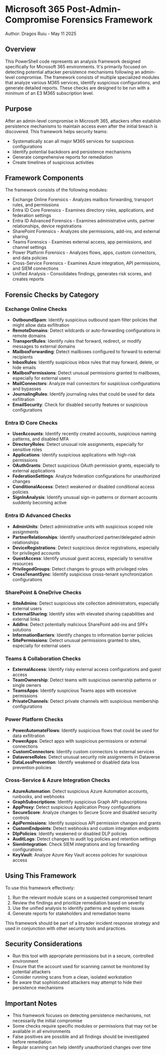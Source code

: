 # Microsoft 365 Post-Admin-Compromise Forensics Framework

Author: Dragos Ruiu - May 11 2025

## Overview

This PowerShell code represents an analysis framework designed specifically for Microsoft 365 environments. It's primarily focused on detecting potential attacker persistence mechanisms following an admin-level compromise. The framework consists of multiple specialized modules that analyze various M365 services, identify suspicious configurations, and generate detailed reports. These checks are designed to be run with a minimum of an E3 M365 subscription level.

## Purpose

After an admin-level compromise in Microsoft 365, attackers often establish persistence mechanisms to maintain access even after the initial breach is discovered. This framework helps security teams:

- Systematically scan all major M365 services for suspicious configurations
- Identify potential backdoors and persistence mechanisms
- Generate comprehensive reports for remediation
- Create timelines of suspicious activities

## Framework Components

The framework consists of the following modules:

- Exchange Online Forensics - Analyzes mailbox forwarding, transport rules, and permissions
- Entra ID Core Forensics - Examines directory roles, applications, and federation settings
- Entra ID Advanced Forensics - Examines administrative units, partner relationships, device registrations
- SharePoint Forensics - Analyzes site permissions, add-ins, and external sharing
- Teams Forensics - Examines external access, app permissions, and channel settings
- Power Platform Forensics - Analyzes flows, apps, custom connectors, and data policies
- Cross-Service Forensics - Examines Azure integration, API permissions, and SIEM connections
- Unified Analysis - Consolidates findings, generates risk scores, and creates reports

## Forensic Checks by Category

### Exchange Online Checks

- **OutboundSpam**: Identify suspicious outbound spam filter policies that might allow data exfiltration
- **RemoteDomains**: Detect wildcards or auto-forwarding configurations in remote domains
- **TransportRules**: Identify rules that forward, redirect, or modify messages to external domains
- **MailboxForwarding**: Detect mailboxes configured to forward to external recipients
- **InboxRules**: Identify suspicious inbox rules that may forward, delete, or hide emails
- **MailboxPermissions**: Detect unusual permissions granted to mailboxes, especially for external users
- **MailConnectors**: Analyze mail connectors for suspicious configurations and bypasses
- **JournalingRules**: Identify journaling rules that could be used for data exfiltration
- **EmailSecurity**: Check for disabled security features or suspicious configurations

### Entra ID Core Checks

- **UserAccounts**: Identify recently created accounts, suspicious naming patterns, and disabled MFA
- **DirectoryRoles**: Detect unusual role assignments, especially for sensitive roles
- **Applications**: Identify suspicious applications with high-risk permissions
- **OAuthGrants**: Detect suspicious OAuth permission grants, especially to external applications
- **FederationSettings**: Analyze federation configurations for unauthorized changes
- **ConditionalAccess**: Detect weakened or disabled conditional access policies
- **SignInAnalysis**: Identify unusual sign-in patterns or dormant accounts suddenly becoming active

### Entra ID Advanced Checks

- **AdminUnits**: Detect administrative units with suspicious scoped role assignments
- **PartnerRelationships**: Identify unauthorized partner/delegated admin relationships
- **DeviceRegistrations**: Detect suspicious device registrations, especially for privileged accounts
- **GuestAccess**: Identify unusual guest access, especially to sensitive resources
- **PrivilegedGroups**: Detect changes to groups with privileged roles
- **CrossTenantSync**: Identify suspicious cross-tenant synchronization configurations

### SharePoint & OneDrive Checks

- **SiteAdmins**: Detect suspicious site collection administrators, especially external users
- **ExternalSharing**: Identify sites with elevated sharing capabilities and external links
- **AddIns**: Detect potentially malicious SharePoint add-ins and SPFx solutions
- **InformationBarriers**: Identify changes to information barrier policies
- **SitePermissions**: Detect unusual permissions granted to sites, especially for external users

### Teams & Collaboration Checks

- **ExternalAccess**: Identify risky external access configurations and guest access
- **TeamOwnership**: Detect teams with suspicious ownership patterns or single owners
- **TeamsApps**: Identify suspicious Teams apps with excessive permissions
- **PrivateChannels**: Detect private channels with suspicious membership configurations

### Power Platform Checks

- **PowerAutomateFlows**: Identify suspicious flows that could be used for data exfiltration
- **PowerApps**: Detect apps with suspicious permissions or external connections
- **CustomConnectors**: Identify custom connectors to external services
- **DataverseRoles**: Detect unusual security role assignments in Dataverse
- **DataLossPrevention**: Identify weakened or disabled data loss prevention policies

### Cross-Service & Azure Integration Checks

- **AzureAutomation**: Detect suspicious Azure Automation accounts, runbooks, and webhooks
- **GraphSubscriptions**: Identify suspicious Graph API subscriptions
- **AppProxy**: Detect suspicious Application Proxy configurations
- **SecureScore**: Analyze changes to Secure Score and disabled security controls
- **ApiPermissions**: Identify suspicious API permission changes and grants
- **CustomEndpoints**: Detect webhooks and custom integration endpoints
- **DlpPolicies**: Identify weakened or disabled DLP policies
- **AuditLogs**: Detect changes to audit log policies and retention settings
- **SiemIntegration**: Check SIEM integrations and log forwarding configurations
- **KeyVault**: Analyze Azure Key Vault access policies for suspicious access

## Using This Framework

To use this framework effectively:

1. Run the relevant module scans on a suspected compromised tenant
2. Review the findings and prioritize remediation based on severity
3. Use the unified analysis to identify patterns and systemic issues
4. Generate reports for stakeholders and remediation teams

This framework should be part of a broader incident response strategy and used in conjunction with other security tools and practices.

## Security Considerations

- Run this tool with appropriate permissions but in a secure, controlled environment
- Ensure that the account used for scanning cannot be monitored by potential attackers
- Consider running scans from a clean, isolated workstation
- Be aware that sophisticated attackers may attempt to hide their persistence mechanisms

## Important Notes

- This framework focuses on detecting persistence mechanisms, not necessarily the initial compromise
- Some checks require specific modules or permissions that may not be available in all environments
- False positives are possible and all findings should be investigated before remediation
- Regular scanning can help identify unauthorized changes over time
